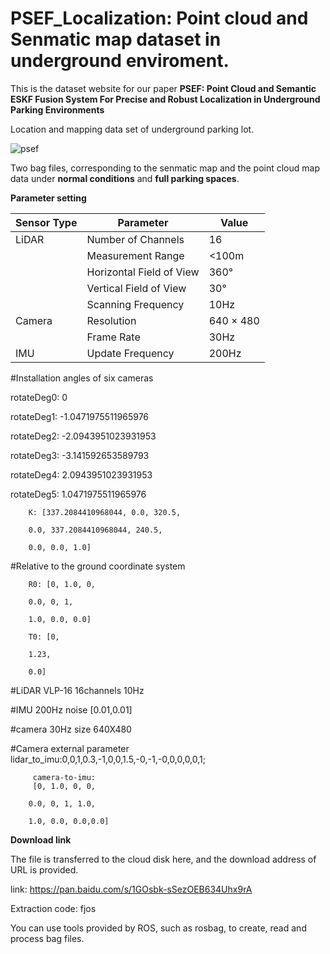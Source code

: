 # PSEF_Localization: Point cloud and Senmatic map dataset in underground enviroment.


This is the dataset website for our paper **PSEF: Point Cloud and Semantic ESKF Fusion System For Precise and Robust Localization in Underground Parking Environments**

Location and mapping data set of underground parking lot.

![psef](/demo/PSEF_demo.gif)


Two bag files, corresponding to the senmatic map and the point cloud map data under **normal conditions** and **full parking spaces**.


**Parameter setting**

| Sensor Type | Parameter          | Value       |
|-------------|--------------------|-------------|
| LiDAR       | Number of Channels | 16          |
|             | Measurement Range  | <100m       |
|             | Horizontal Field of View | 360°       |
|             | Vertical Field of View | 30°        |
|             | Scanning Frequency | 10Hz        |
| Camera      | Resolution         | 640 × 480   |
|             | Frame Rate         | 30Hz        |
| IMU         | Update Frequency   | 200Hz       |



#Installation angles of six cameras

rotateDeg0: 0

rotateDeg1: -1.0471975511965976

rotateDeg2: -2.0943951023931953

rotateDeg3: -3.141592653589793

rotateDeg4: 2.0943951023931953

rotateDeg5: 1.0471975511965976


        K: [337.2084410968044, 0.0, 320.5, 

        0.0, 337.2084410968044, 240.5, 
        
        0.0, 0.0, 1.0]

        
#Relative to the ground coordinate system

        R0: [0, 1.0, 0, 

        0.0, 0, 1, 
        
        1.0, 0.0, 0.0]
        
        T0: [0,

        1.23,
     
        0.0]


#LiDAR  VLP-16 16channels 10Hz

#IMU 200Hz noise  [0.01,0.01]

#camera 30Hz  size 640X480

#Camera external parameter
         lidar_to_imu:0,0,1,0.3,-1,0,0,1.5,-0,-1,-0,0,0,0,0,1;

 
         camera-to-imu:
         [0, 1.0, 0, 0,
 
        0.0, 0, 1, 1.0,
        
        1.0, 0.0, 0.0,0.0]

        
**Download link**

The file is transferred to the cloud disk here, and the download address of URL is provided.

link:
https://pan.baidu.com/s/1GOsbk-sSezOEB634Uhx9rA 

Extraction code:
fjos

You can use tools provided by ROS, such as rosbag, to create, read and process bag files.
